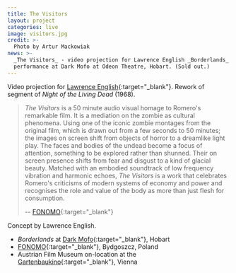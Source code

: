 ```yaml
---
title: The Visitors
layout: project
categories: live
image: visitors.jpg
credit: >-
  Photo by Artur Mackowiak
news: >-
  _The Visitors_ - video projection for Lawrence English _Borderlands_
  performance at Dark Mofo at Odeon Theatre, Hobart. (Sold out.)
---
```


Video projection for [Lawrence English][lpe]{:target="_blank"}. Rework of
segment of _Night of the Living Dead_ (1968).

> _The Visitors_ is a 50 minute audio visual homage to Romero's remarkable film.
> It is a mediation on the zombie as cultural phenomena. Using one of the iconic
> zombie montages from the original film, which is drawn out from a few seconds
> to 50 minutes; the images on screen shift from objects of horror to a
> dreamlike light play. The faces and bodies of the undead become a focus of
> attention, something to be explored rather than shunned. Their on screen
> presence shifts from fear and disgust to a kind of glacial beauty. Matched
> with an embodied soundtrack of low frequency vibration and harmonic echoes,
> _The Visitors_ is a work that celebrates Romero's criticisms of modern systems
> of economy and power and recognises the role and value of the body as more
> than just flesh for consumption.
>
> -- [FONOMO]{:target="_blank"}

Concept by Lawrence English.

- _Borderlands_ at [Dark Mofo]{:target="_blank"}, Hobart
- [FONOMO]{:target="_blank"}, Bydgoszcz, Poland
- Austrian Film Museum on-location at the [Gartenbaukino]{:target="_blank"}, Vienna

[dark mofo]: https://darkmofo.net.au/schedule/borderlands/
[lpe]: http://www.lawrenceenglish.com/
[fonomo]: http://www.wetmusic.pl/fonomo-info-ver.php?idg=1&idm=3&id=522&year=2017&chgv=2
[gartenbaukino]: https://www.gartenbaukino.at/programdetail/program/a-tribute-to-george-a-romero.html
